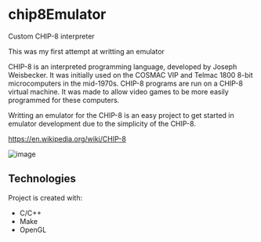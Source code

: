 # chip8Emulator
Custom CHIP-8 interpreter

This was my first attempt at writting an emulator

CHIP-8 is an interpreted programming language, developed by Joseph Weisbecker. It was initially used on the COSMAC VIP and Telmac 1800 8-bit microcomputers in the mid-1970s. CHIP-8 programs are run on a CHIP-8 virtual machine. It was made to allow video games to be more easily programmed for these computers.

Writting an emulator for the CHIP-8 is an easy project to get started in emulator development due to the simplicity of the CHIP-8.

https://en.wikipedia.org/wiki/CHIP-8

![image](https://user-images.githubusercontent.com/34256829/116816314-72a28c00-ab2f-11eb-8976-1ff0131ca985.png)



## Technologies
Project is created with:
* C/C++
* Make
* OpenGL


